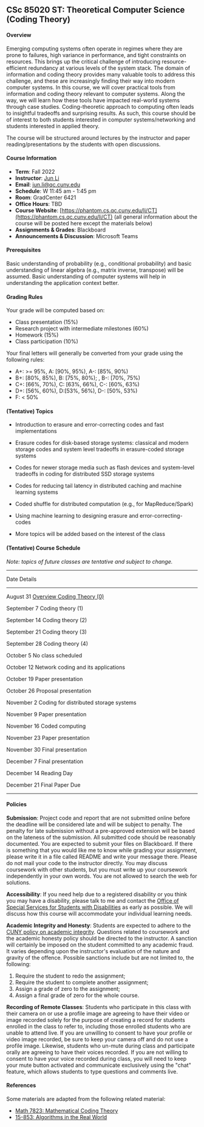 ## CSc 85020 ST: Theoretical Computer Science (Coding Theory)

#### Overview

Emerging computing systems often operate in regimes where they are prone to failures, high variance in performance, and tight constraints on resources.
This brings up the critical challenge of introducing resource-efficient redundancy at various levels of the system stack.
The domain of information and coding theory provides many valuable tools to address this challenge, and these are increasingly finding their way into modern computer systems.
In this course, we will cover practical tools from information and coding theory relevant to computer systems. Along the way, we will learn how these tools have impacted real-world systems through case studies.
Coding-theoretic approach to computing often leads to insightful tradeoffs and surprising results.
As such, this course should be of interest to both students interested in computer systems/networking and students interested in applied theory.

The course will be structured around lectures by the instructor and paper reading/presentations by the students with open discussions.

#### Course Information

-   **Term**: Fall 2022
-   **Instructor**: [Jun Li](https://phantom.cs.qc.cuny.edu/li/)
-   **Email**: [jun.li@qc.cuny.edu](mailto:jun.li@qc.cuny.edu)
-   **Schedule**: W 11:45 am - 1:45 pm
-   **Room**: GradCenter 6421
-   **Office Hours**: TBD
-   **Course Website**: [https://phantom.cs.qc.cuny.edu/li/CT](https://phantom.cs.qc.cuny.edu/li/CT) (all general information about the course will be posted here except the materials below)
-   **Assignments & Grades**: Blackboard
-   **Announcements & Discussion**: Microsoft Teams

#### Prerequisites

Basic understanding of probability (e.g., conditional probability) and basic understanding of linear algebra (e.g., matrix inverse, transpose) will be assumed.
Basic understanding of computer systems will help in understanding the application context better.

#### Grading Rules

Your grade will be computed based on:

-   Class presentation (15%)
-   Research project with intermediate milestones (60%)
-   Homework (15%)
-   Class participation (10%)

Your final letters will generally be converted from your grade using the following rules:

-   A+: &gt;= 95%, A: \[90%, 95%), A-: \[85%, 90%)
-   B+: \[80%, 85%), B: \[75%, 80%); , B-: \[70%, 75%)
-   C+: \[66%, 70%), C: \[63%, 66%), C-: \[60%, 63%)
-   D+: \[56%, 60%), D:\[53%, 56%), D-: \[50%, 53%)
-   F: &lt; 50%

#### (Tentative) Topics

-   Introduction to erasure and error-correcting codes and fast implementations

-   Erasure codes for disk-based storage systems: classical and modern storage codes and system level tradeoffs in erasure-coded storage systems

-   Codes for newer storage media such as flash devices and system-level tradeoffs in coding for distributed SSD storage systems

-   Codes for reducing tail latency in distributed caching and machine learning systems

-   Coded shuffle for distributed computation (e.g., for MapReduce/Spark)

-   Using machine learning to designing erasure and error-correcting-codes

-   More topics will be added based on the interest of the class

#### (Tentative) Course Schedule

*Note: topics of future classes are tentative and subject to change.*

  ----------------------------------------------------------------------------
  Date                                Details
  ----------------------------------- ----------------------------------------
  August 31                           [Overview Coding Theory (0)](slides/L01.pdf)

  September 7                         Coding theory (1)

  September 14                        Coding theory (2)

  September 21                        Coding theory (3)

  September 28                        Coding theory (4)

  October 5                           No class scheduled

  October 12                          Network coding and its applications

  October 19                          Paper presentation

  October 26                          Proposal presentation

  November 2                          Coding for distributed storage systems

  November 9                          Paper presentation

  November 16                         Coded computing

  November 23                         Paper presentation

  November 30                         Final presentation

  December 7                          Final presentation

  December 14                         Reading Day

  December 21                         Final Paper Due

  ----------------------------------------------------------------------------

#### Policies

**Submission**: Project code and report that are not submitted online before the deadline will be considered late and will be subject to penalty.
The penalty for late submission without a pre-approved extension will be based on the lateness of the submission.
All submitted code should be reasonably documented.
You are expected to submit your files on Blackboard.
If there is something that you would like me to know while grading your assignment, please write it in a file called README and write your message there.
Please do not mail your code to the instructor directly.
You may discuss coursework with other students, but you must write up your coursework independently in your own words.
You are not allowed to search the web for solutions.

**Accessibility**: If you need help due to a registered disability or you think you may have a disability, please talk to me and contact the [Office of Special Services for Students with Disabilities](https://www.gc.cuny.edu/Prospective-Current-Students/Current-Students/Student-Disability-Services#:~:text=Contact%20Us-,Contact%20Us,and%20consult%20the%20Student%20Handbook.) as early as possible.
We will discuss how this course will accommodate your individual learning needs.

**Academic Integrity and Honesty**: Students are expected to adhere to the [CUNY policy on academic integrity](http://www2.cuny.edu/about/administration/offices/legal-affairs/policies-procedures/academic-integrity-policy/).
Questions related to coursework and the academic honesty policy should be directed to the instructor.
A sanction will certainly be imposed on the student committed to any academic fraud.
It varies depending upon the instructor's evaluation of the nature and gravity of the offence.
Possible sanctions include but are not limited to, the following: 
  1.  Require the student to redo the assignment;
  2.  Require the student to complete another assignment;
  3.  Assign a grade of zero to the assignment;
  4.  Assign a final grade of zero for the whole course.

**Recording of Remote Classes**: Students who participate in this class with their camera on or use a profile image are agreeing to have their video or image recorded solely for the purpose of creating a record for students enrolled in the class to refer to, including those enrolled students who are unable to attend live.
If you are unwilling to consent to have your profile or video image recorded, be sure to keep your camera off and do not use a profile image.
Likewise, students who un-mute during class and participate orally are agreeing to have their voices recorded.
If you are not willing to consent to have your voice recorded during class, you will need to keep your mute button activated and communicate exclusively using the "chat" feature, which allows students to type questions and comments live.

#### References

Some materials are adapted from the following related material:

-   [Math 7823: Mathematical Coding Theory](http://math.ucdenver.edu/~wcherowi/courses/m7823/m7823f.html)
-   [15-853: Algorithms in the Real World](https://www.cs.cmu.edu/~15853-f19/)
